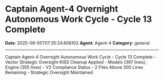 # Captain Agent-4 Overnight Autonomous Work Cycle - Cycle 13 Complete

**Date**: 2025-09-05T07:35:24.606102
**Agent**: Agent-4
**Category**: general

---

Captain Agent-4 Overnight Autonomous Work Cycle - Cycle 13 Complete - Vector Strategic Oversight KISS Cleanup Applied - Models (397 lines), Engine (355 lines) - V2 Compliance Status - 2 Files Above 300 Lines Remaining - Strategic Oversight Maintained
